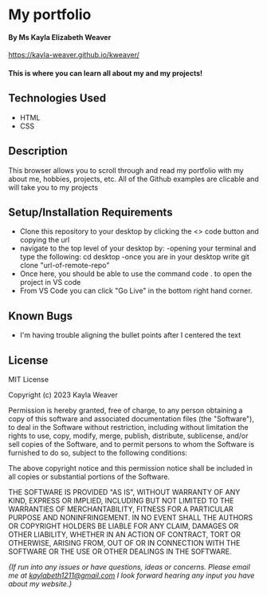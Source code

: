 # My portfolio

#### By Ms Kayla Elizabeth Weaver

https://kayla-weaver.github.io/kweaver/

#### This is where you can learn all about my and my projects!

## Technologies Used

* HTML
* CSS

## Description

This browser allows you to scroll through and read my portfolio with my about me, hobbies, projects, etc. All of the Github examples are clicable and will take you to my projects

## Setup/Installation Requirements

* Clone this repository to your desktop by clicking the <> code button and copying the url
* navigate to the top level of your desktop by:
  -opening your terminal and type the following: cd desktop
  -once you are in your desktop write git clone "url-of-remote-repo"
* Once here, you should be able to use the command code . to open the project in VS code
* From VS Code you can click "Go Live" in the bottom right hand corner.

## Known Bugs

* I'm having trouble aligning the bullet points after I centered the text

## License
MIT License

Copyright (c) 2023 Kayla Weaver 

Permission is hereby granted, free of charge, to any person obtaining a copy
of this software and associated documentation files (the "Software"), to deal
in the Software without restriction, including without limitation the rights
to use, copy, modify, merge, publish, distribute, sublicense, and/or sell
copies of the Software, and to permit persons to whom the Software is
furnished to do so, subject to the following conditions:

The above copyright notice and this permission notice shall be included in all
copies or substantial portions of the Software.

THE SOFTWARE IS PROVIDED "AS IS", WITHOUT WARRANTY OF ANY KIND, EXPRESS OR
IMPLIED, INCLUDING BUT NOT LIMITED TO THE WARRANTIES OF MERCHANTABILITY,
FITNESS FOR A PARTICULAR PURPOSE AND NONINFRINGEMENT. IN NO EVENT SHALL THE
AUTHORS OR COPYRIGHT HOLDERS BE LIABLE FOR ANY CLAIM, DAMAGES OR OTHER
LIABILITY, WHETHER IN AN ACTION OF CONTRACT, TORT OR OTHERWISE, ARISING FROM,
OUT OF OR IN CONNECTION WITH THE SOFTWARE OR THE USE OR OTHER DEALINGS IN THE
SOFTWARE.

_{If run into any issues or have questions, ideas or concerns.  Please email me at kaylabeth1211@gmail.com I look forward hearing any input you have about my website.}_
